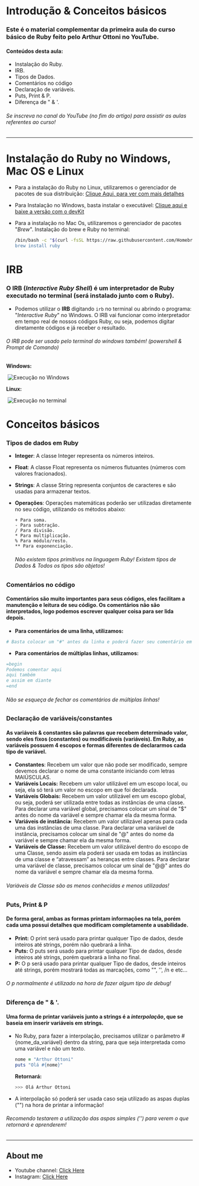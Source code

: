 # Introdução & Conceitos básicos

### Este é o material complementar da primeira aula do curso básico de Ruby feito pelo Arthur Ottoni no YouTube. 

#### Conteúdos desta aula:

* Instalação do Ruby.
* IRB.
* Tipos de Dados.
* Comentários no código
* Declaração de variáveis.
* Puts, Print & P.
* Diferença de " & '.

###### Se inscreva no canal do YouTube (no fim do artigo) para assistir as aulas referentes ao curso!

---

# Instalação do Ruby no Windows, Mac OS e Linux

* Para a instalação do Ruby no Linux, utilizaremos o gerenciador de pacotes de sua distribuição: <a href="https://www.ruby-lang.org/pt/documentation/installation/">Clique Aqui, para ver com mais detalhes</a>

* Para Instalação no Windows, basta instalar o executável: <a href="https://rubyinstaller.org/downloads/">Clique aqui e baixe a versão com o devKit</a>

* Para a instalação no Mac Os, utilizaremos o gerenciador de pacotes "*Brew*". Instalação do brew e Ruby no terminal: 

  ```bash
  /bin/bash -c "$(curl -fsSL https://raw.githubusercontent.com/Homebrew/install/HEAD/install.sh)
  brew install ruby
  ```

# IRB

### O IRB (*Interactive Ruby Shell*) é um interpretador de Ruby executado no terminal (será instalado junto com o Ruby).

* Podemos utilizar o **IRB** digitando `irb` no terminal ou abrindo o programa: "*Interactive Ruby*" no Windows. O IRB vai funcionar como interpretador em tempo real de nossos códigos Ruby, ou seja, podemos digitar diretamente códigos e já receber o resultado.

###### O IRB pode ser usado pelo terminal do windows também! (powershell & Prompt de Comando)

**Windows:**

​	![Execução no Windows](https://i.imgur.com/N4g3e6K.png)

**Linux:**

​	![Execução no terminal](https://i.imgur.com/6iWfepO.png)

# Conceitos básicos

### Tipos de dados em Ruby

* **Integer**: A classe Integer representa os números inteiros.

* **Float**: A classe Float representa os números flutuantes (números com valores fracionados).

* **Strings**: A classe String representa conjuntos de caracteres e são usadas para armazenar textos.

* **Operações**: Operações matemáticas poderão ser utilizadas diretamente no seu código, utilizando os métodos abaixo:

  ```
  + Para soma.
  - Para subtração.
  / Para divisão.
  * Para multiplicação.
  % Para módulo/resto.
  ** Para exponenciação.
  ```

  ###### Não existem tipos primitivos na linguagem Ruby! Existem tipos de Dados & Todos os tipos são objetos!

### Comentários no código

#### Comentários são muito importantes para seus códigos, eles facilitam a manutenção e leitura de seu código. Os comentários não são interpretados, logo podemos escrever qualquer coisa para ser lida depois. 

* **Para comentários de uma linha, utilizamos:**

```ruby
# Basta colocar um "#" antes da linha e poderá fazer seu comentário em ruby
```

* **Para comentários de múltiplas linhas, utilizamos:**

```ruby
=begin
Podemos comentar aqui
aqui também
e assim em diante
=end
```

###### Não se esqueça de fechar os comentários de múltiplas linhas!

### Declaração de variáveis/constantes

#### As variáveis & constantes são palavras que recebem determinado valor, sendo eles fixos (constantes) ou modificáveis (variáveis). Em Ruby, as variáveis possuem 4 escopos e formas diferentes de declararmos cada tipo de variável.

* **Constantes**: Recebem um valor que não pode ser modificado, sempre devemos declarar o nome de uma constante iniciando com letras MAIÚSCULAS.
* **Variáveis Locais:** Recebem um valor utilizável em um escopo local, ou seja, ela só terá um valor no escopo em que foi declarada.
* **Variáveis Globais:** Recebem um valor utilizável em um escopo global, ou seja, poderá ser utilizada entre todas as instâncias de uma classe. Para declarar uma variável global, precisamos colocar um sinal de "$" antes do nome da variável e sempre chamar ela da mesma forma.
* **Variáveis de instância:** Recebem um valor utilizável apenas para cada uma das instâncias de uma classe. Para declarar uma variável de instância, precisamos colocar um sinal de "@" antes do nome da variável e sempre chamar ela da mesma forma.
* **Variáveis de Classe:** Recebem um valor utilizável dentro do escopo de uma Classe, sendo assim ela poderá ser usada em todas as instâncias de uma classe e “atravessam” as heranças entre classes. Para declarar uma variável de classe, precisamos colocar um sinal de "@@" antes do nome da variável e sempre chamar ela da mesma forma.

###### Variáveis de Classe são as menos conhecidas e menos utilizadas!

### Puts, Print & P

#### De forma geral, ambas as formas printam informações na tela, porém cada uma possui detalhes que modificam completamente a usabilidade.

* **Print:** O print será usado para printar qualquer Tipo de dados, desde inteiros até strings, porém não quebrará a linha.
* **Puts:** O puts será usado para printar qualquer Tipo de dados, desde inteiros até strings, porém quebrará a linha no final.
* **P:** O p será usado para printar qualquer Tipo de dados, desde inteiros até strings, porém mostrará todas as marcações, como "", '', /n e etc...

###### O p normalmente é utilizado na hora de fazer algum tipo de *debug*!

### Diferença de " & '.

#### Uma forma de printar variáveis junto a strings é a *interpolação*, que se baseia em inserir variáveis em strings.

* No Ruby, para fazer a interpolação, precisamos utilizar o parâmetro #{nome_da_variável} dentro da string, para que seja interpretada como uma variável e não um texto.

  ```ruby
  nome = "Arthur Ottoni"
  puts "Olá #{nome}"
  ```
  **Retornará:**
  
  ```bash
  >>> Olá Arthur Ottoni
  ```
  

* A interpolação só poderá ser usada caso seja utilizado as aspas duplas ("") na hora de printar a informação!

######  Recomendo testarem a utilização das aspas simples ('') para verem o que retornará e aprenderem!

---

## About me

* Youtube channel: <a href="https://www.youtube.com/channel/UCQxsPy4aLwGQ9fjZhsDJ70Q" target="_blank">Click Here</a>
* Instagram: <a href="https://www.instagram.com/ottoni.arthur" target="_blank">Click Here</a>
